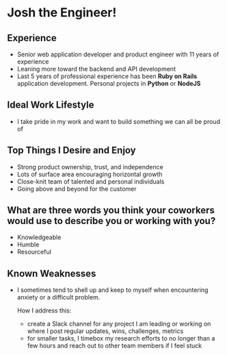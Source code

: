 Josh the Engineer!
===

Experience
---

- Senior web application developer and product engineer with 11 years of experience
- Leaning more toward the backend and API development
- Last 5 years of professional experience has been **Ruby on Rails** application development. Personal projects in **Python** or **NodeJS**

Ideal Work Lifestyle
---

- I take pride in my work and want to build something we can all be proud of

Top Things I Desire and Enjoy
---

- Strong product ownership, trust, and independence
- Lots of surface area encouraging horizontal growth
- Close-knit team of talented and personal individuals
- Going above and beyond for the customer

What are three words you think your coworkers would use to describe you or working with you?
---

- Knowledgeable
- Humble
- Resourceful


Known Weaknesses
---

- I sometimes tend to shell up and keep to myself when encountering anxiety or a difficult problem.

  How I address this:
  - create a Slack channel for any project I am leading or working on where I post regular updates, wins, challenges, metrics
  - for smaller tasks, I timebox my research efforts to no longer than a few hours and reach out to other team members if I feel stuck
